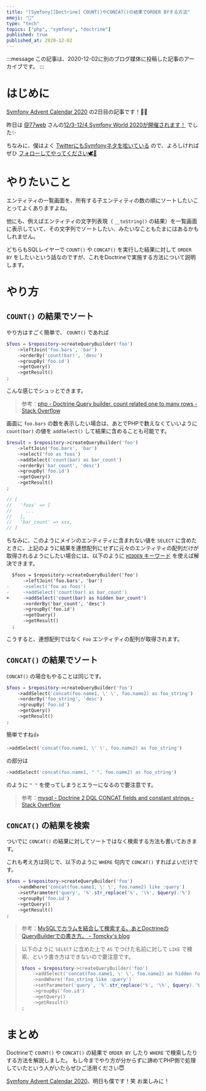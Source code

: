 ```yaml
---
title: "[Symfony][Doctrine] COUNT()やCONCAT()の結果でORDER BYする方法"
emoji: "🎻"
type: "tech"
topics: ["php", "symfony", "doctrine"]
published: true
published_at: 2020-12-02
---
```


:::message
この記事は、2020-12-02に別のブログ媒体に投稿した記事のアーカイブです。
:::

# はじめに

[Symfony Advent Calendar 2020](https://qiita.com/advent-calendar/2020/symfony) の2日目の記事です！🎄🌙

昨日は [@77web](https://twitter.com/77web) さんの[12/3-12/4 Symfony World 2020が開催されます！](https://tech.quartetcom.co.jp/2020/12/01/symfony-world-2020-is-coming/) でした✨

ちなみに、僕はよく [TwitterにもSymfonyネタを呟いている](https://twitter.com/search?q=from%3Attskch%20%23symfony_ja&src=typed_query&f=live) ので、よろしければぜひ [フォローしてやってください🕊🤲](https://twitter.com/ttskch)

# やりたいこと

エンティティの一覧画面を、所有する子エンティティの数の順にソートしたいことってよくありますよね。

他にも、例えばエンティティの文字列表現（ `__toString()` の結果）を一覧画面に表示していて、その文字列でソートしたい、みたいなこともたまにはあるかもしれません。

どちらもSQLレイヤーで `COUNT()` や `CONCAT()` を実行した結果に対して `ORDER BY` をしたいという話なのですが、これをDoctrineで実施する方法について説明します。

# やり方

## `COUNT()` の結果でソート

やり方はすごく簡単で、 `COUNT()` であれば

```php
$foos = $repository->createQueryBuilder('foo')
    ->leftJoin('foo.bars', 'bar')
    ->orderBy('count(bar)', 'desc')
    ->groupBy('foo.id')
    ->getQuery()
    ->getResult()
;
```

こんな感じでシュッとできます。

> 参考：[php - Doctrine Query builder, count related one to many rows - Stack Overflow](https://stackoverflow.com/questions/28409839/doctrine-query-builder-count-related-one-to-many-rows#answer-28411860)

画面に `foo.bars` の数を表示したい場合は、あとでPHPで数えなくていいように `count(bar)` の値を `addSelect()` して結果に含めることも可能です。

```php
$result = $repository->createQueryBuilder('foo')
    ->leftJoin('foo.bars', 'bar')
    ->select('foo as foos')
    ->addSelect('count(bar) as bar_count')
    ->orderBy('bar_count', 'desc')
    ->groupBy('foo.id')
    ->getQuery()
    ->getResult()
;

// [
//   'foos' => [
//     ...
//   ],
//   'bar_count' => xxx,
// ]
```

ちなみに、このようにメインのエンティティに含まれない値を `SELECT` に含めたときに、上記のように結果を連想配列にせずに元々のエンティティの配列だけが取得されるようにしたい場合には、以下のように [`HIDDEN` キーワード](https://www.doctrine-project.org/projects/doctrine-orm/en/2.7/reference/dql-doctrine-query-language.html#6791f328e2967fe55956c60a6ed699e87a5e6e8f:~:text=using%20the%20HIDDEN%20keyword) を使えば解決できます。

```diff
  $foos = $repository->createQueryBuilder('foo')
      ->leftJoin('foo.bars', 'bar')
-     ->select('foo as foos')
-     ->addSelect('count(bar) as bar_count')
+     ->addSelect('count(bar) as hidden bar_count')
      ->orderBy('bar_count', 'desc')
      ->groupBy('foo.id')
      ->getQuery()
      ->getResult()
  ;
```

こうすると、連想配列ではなく `Foo` エンティティの配列が取得されます。

## `CONCAT()` の結果でソート

`CONCAT()` の場合もやることは同じです。

```php
$foos = $repository->createQueryBuilder('foo')
    ->addSelect('concat(foo.name1, \' \', foo.name2) as foo_string')
    ->orderBy('foo_string', 'desc')
    ->groupBy('foo.id')
    ->getQuery()
    ->getResult()
;
```

簡単ですね👍

```php
->addSelect('concat(foo.name1, \' \', foo.name2) as foo_string')
```

の部分は

```php
->addSelect('concat(foo.name1, " ", foo.name2) as foo_string')
```

のように `" "` を使ってしまうとエラーになるので要注意です。

> 参考：[mysql - Doctrine 2 DQL CONCAT fields and constant strings - Stack Overflow](https://stackoverflow.com/questions/34755519/doctrine-2-dql-concat-fields-and-constant-strings)

## `CONCAT()` の結果を検索

ついでに `CONCAT()` の結果に対してソートではなく検索する方法も書いておきます。

これも考え方は同じで、以下のように `WHERE` 句内で `CONCAT()` すればよいだけです。

```php
$foos = $repository->createQueryBuilder('foo')
    ->andWhere('concat(foo.name1, \' \', foo.name2) like :query')
    ->setParameter('query', '%'.str_replace('%', '\%', $query).'%')
    ->groupBy('foo.id')
    ->getQuery()
    ->getResult()
;
```

> 参考：[MySQLでカラムを結合して検索する。あとDoctrineのQueryBuilderでの書き方。 - Tomcky's blog](https://tomcky.hatenadiary.jp/entry/2018/02/15/165318)

> 以下のように `SELECT` に含めた上で `AS` でつけた名前に対して `LIKE` で検索、という書き方はできないので要注意です。
>
> ```php
> $foos = $repository->createQueryBuilder('foo')
>     ->addSelect('concat(foo.name1, \' \', foo.name2) as hidden foo_string')
>     ->andWhere('foo_string like :query')
>     ->setParameter('query', '%'.str_replace('%', '\%', $query).'%')
>     ->groupBy('foo.id')
>     ->getQuery()
>     ->getResult()
> ;
> ```

# まとめ

Doctrineで `COUNT()` や `CONCAT()` の結果で `ORDER BY` したり `WHERE` で検索したりする方法を解説しました。
もし今までやり方が分からずに諦めてPHP側で処理していたという人がいたらぜひご活用ください😇

[Symfony Advent Calendar 2020](https://qiita.com/advent-calendar/2020/symfony)、明日も僕です！笑 お楽しみに！
